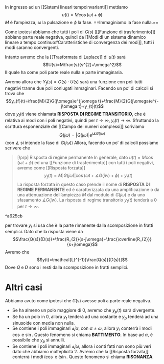 In ingresso ad un [[Sistemi lineari tempoinvarianti]] mettiamo $$u(t)=M\cos(\omega t+\phi)$$
$M$ è l’ampiezza, $\omega$ la pulsazione e $\phi$ la fase.
==Immaginiamo la fase nulla.==

Come ipotesi abbiamo che tutti i poli di $G(s)$ ([[Funzione di trasferimento]]) abbiano parte reale negativa, quindi da [[Modi di un sistema dinamico lineare a tempo continuo#Caratteristiche di convergenza dei modi]], tutti i modi saranno convergenti.

Intanto avremo che la [[Trasformata di Laplace]] di $u(t)$ sarà
$$U(s)=M\frac{s}{s^{2}+\omega^2}$$
Il quale ha come poli parte reale nulla e parte immaginaria.

Avremo allora che $Y_{f}(s)=G(s)\cdot U(s)$ sarà una funzione con poli tutti negativi tranne due poli coniugati immaginari.
Facendo un po’ di calcoli si trova che 
$$y_{f}(t)=\frac{M}{2}G(j\omega)e^{j\omega t}+\frac{M}{2}G(j\omega)e^{-j\omega t}+y_{t}(t)$$
dove $y_{t}(t)$ viene chiamata **RISPOSTA DI REGIME TRANSITORIO**, che è relativa ai modi con i poli negativi, quindi per $t\to \infty$, $y_{t}(t)\to \infty$.
Sfruttando la scrittura esponenziale del [[Campo dei numeri complessi]] scriviamo
$$G(j\omega)=|G(j\omega)|e^{j\measuredangle G(j\omega)}$$
(con $\measuredangle$ si intende la fase di $G(j\omega)$)
Allora, facendo un po’ di calcoli possiamo scrivere che 

>[!prp] Risposta di regime permanente
>In generale, dato $u(t)=M\cos(\omega t+\phi)$ ed una [[Funzione di trasferimento]] con tutti i poli negativi, avremo come [[Risposta forzata]]
>$$
y_{f}(t)=M|G(j\omega)|\cos(\omega t+\measuredangle G(jw)+\phi)+y_{t}(t)
>$$
>La risposta forzata in questo caso prende il nome di **RISPOSTA DI REGIME PERMANENTE** ed è caratterizzata da una amplificazione o da una attenuazione dell’ampiezza $M$ dal modulo di $G(j\omega)$ e da uno sfasamento $\measuredangle G(jw)$.
>La risposta di regime transitorio $y_{t}(t)$ tenderà a 0 per $t\to \infty$.

^a625cb

per trovare $y_{t}$ si usa che è la parte rimanente dalla scomposizione in fratti semplici. Dato che la risposta viene da $$\frac{Q(s)}{D(s)}+\frac{R_{2}}{s-j\omega}+\frac{\overline{R_{2}}}{s+j\omega}$$
Avremo che $$y(t)=\mathcal{L}^{-1}[\frac{Q(s)}{D(s)}]$$
Dove $Q$ e $D$ sono i resti dalla scomposizione in fratti semplici.
# Altri casi
Abbiamo avuto come ipotesi che $G(s)$ avesse poli a parte reale negativa.
- Se ha almeno un polo maggiore di 0, avremo che $y_{p}(t)$ sarà divergente.
- Se ha un polo in 0, allora $y_{t}$ tenderà ad una costante e $y_{p}$ tenderà ad una sinusoide con media non nulla.
- Se contiene i poli immaginari $\pm j\alpha$, con $\alpha\not = \omega$, allora $y_{t}$ conterrà i modi $\cos$ e $\sin$. Questo fenomeno si chiama **BATTIMENTO**. In base ad $\alpha$, è possibile che $y_{p}$ si annulli.
- Se contiene i poli immaginari $\pm j\omega$, allora i conti fatti non sono più veri dato che abbiamo molteplicità 2. Avremo che la [[Risposta forzata]] conterrà i modi $t\cos$ e $t\sin$. Questo fenomeno si chiama **RISONANZA**.




